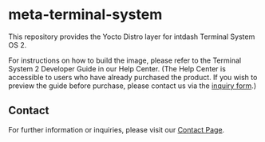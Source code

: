 # meta-terminal-system

This repository provides the Yocto Distro layer for intdash Terminal System OS 2.

For instructions on how to build the image, please refer to the Terminal System 2 Developer Guide in our Help Center. (The Help Center is accessible to users who have already purchased the product. If you wish to preview the guide before purchase, please contact us via the [inquiry form](https://www.aptpod.co.jp/en/contact/).)

## Contact

For further information or inquiries, please visit our [Contact Page](https://www.aptpod.co.jp/contact/).
